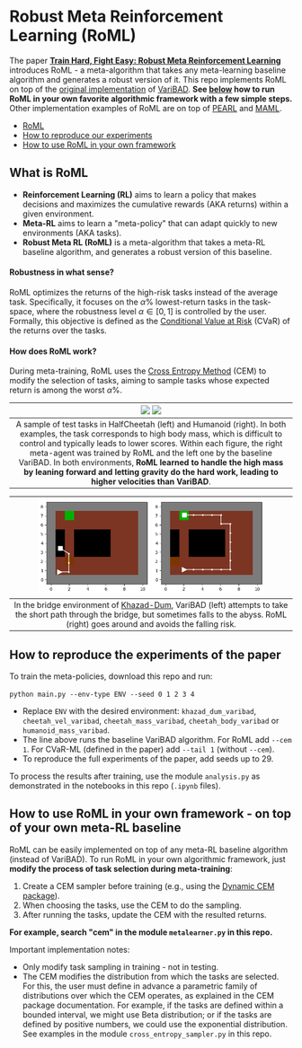 # Robust Meta Reinforcement Learning (RoML)

The paper [**Train Hard, Fight Easy: Robust Meta Reinforcement Learning**](https://arxiv.org/abs/2301.11147) introduces RoML - a meta-algorithm that takes any meta-learning baseline algorithm and generates a robust version of it.
This repo implements RoML on top of the [original implementation](https://github.com/lmzintgraf/varibad) of [VariBAD](https://arxiv.org/abs/1910.08348).
**See [below](#how-to-use-roml-in-your-own-framework---on-top-of-your-own-meta-rl-baseline) how to run RoML in your own favorite algorithmic framework with a few simple steps.**
Other implementation examples of RoML are on top of [PEARL](https://github.com/ido90/RoML-pearl) and [MAML](https://github.com/ido90/RoML-maml).

- [RoML](#what-is-roml)
- [How to reproduce our experiments](#how-to-reproduce-the-experiments-of-the-paper)
- [How to use RoML in your own framework](#how-to-use-roml-in-your-own-framework---on-top-of-your-own-meta-rl-baseline)

## What is RoML
* **Reinforcement Learning (RL)** aims to learn a policy that makes decisions and maximizes the cumulative rewards (AKA returns) within a given environment.
* **Meta-RL** aims to learn a "meta-policy" that can adapt quickly to new environments (AKA tasks).
* **Robust Meta RL (RoML)** is a meta-algorithm that takes a meta-RL baseline algorithm, and generates a robust version of this baseline.

#### Robustness in what sense?
RoML optimizes the returns of the high-risk tasks instead of the average task.
Specifically, it focuses on the $\alpha$% lowest-return tasks in the task-space, where the robustness level $\alpha\in[0,1]$ is controlled by the user.
Formally, this objective is defined as the [Conditional Value at Risk](https://en.wikipedia.org/wiki/Expected_shortfall) (CVaR) of the returns over the tasks.

#### How does RoML work?
During meta-training, RoML uses the [Cross Entropy Method](http://web.mit.edu/6.454/www/www_fall_2003/gew/CEtutorial.pdf) (CEM) to modify the selection of tasks, aiming to sample tasks whose expected return is among the worst $\alpha$%.

| <img src="media/HalfCheetahMass.gif" width="320"> <img src="media/HumanoidMass.gif" width="320"> |
| :--: |
| A sample of test tasks in HalfCheetah (left) and Humanoid (right). In both examples, the task corresponds to high body mass, which is difficult to control and typically leads to lower scores. Within each figure, the right meta-agent was trained by RoML and the left one by the baseline VariBAD. In both environments, **RoML learned to handle the high mass by leaning forward and letting gravity do the hard work, leading to higher velocities than VariBAD**. |

| <img src="media/KhazadDum_VariBAD.png" width="200"> <img src="media/KhazadDum_RoML.png" width="200"> |
| :--: |
| In the bridge environment of [Khazad-Dum](https://tolkiengateway.net/wiki/Bridge_of_Khazad-d%C3%BBm), VariBAD (left) attempts to take the short path through the bridge, but sometimes falls to the abyss. RoML (right) goes around and avoids the falling risk. |

## How to reproduce the experiments of the paper

To train the meta-policies, download this repo and run:

`python main.py --env-type ENV --seed 0 1 2 3 4`
* Replace `ENV` with the desired environment: `khazad_dum_varibad`, `cheetah_vel_varibad`, `cheetah_mass_varibad`, `cheetah_body_varibad` or `humanoid_mass_varibad`.
* The line above runs the baseline VariBAD algorithm. For RoML add `--cem 1`. For CVaR-ML (defined in the paper) add `--tail 1` (without `--cem`).
* To reproduce the full experiments of the paper, add seeds up to 29.

To process the results after training, use the module `analysis.py` as demonstrated in the notebooks in this repo (`.ipynb` files).

## How to use RoML in your own framework - on top of your own meta-RL baseline

RoML can be easily implemented on top of any meta-RL baseline algorithm (instead of VariBAD).
To run RoML in your own algorithmic framework, just **modify the process of task selection during meta-training**:
1. Create a CEM sampler before training (e.g., using the [Dynamic CEM package](https://pypi.org/project/cross-entropy-method/)).
2. When choosing the tasks, use the CEM to do the sampling.
3. After running the tasks, update the CEM with the resulted returns.

**For example, search "cem" in the module `metalearner.py` in this repo.**

Important implementation notes:
* Only modify task sampling in training - not in testing.
* The CEM modifies the distribution from which the tasks are selected. For this, the user must define in advance a parametric family of distributions over which the CEM operates, as explained in the CEM package documentation. For example, if the tasks are defined within a bounded interval, we might use Beta distribution; or if the tasks are defined by positive numbers, we could use the exponential distribution. See examples in the module `cross_entropy_sampler.py` in this repo.
